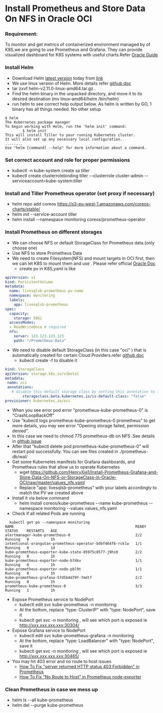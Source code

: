 # Install Prometheus and Store Data On NFS  in Oracle OCI

###  Requirement:
To monitor and get metrics of containerized environment managed by of K8S,we are going to use Prometheus and Grafana. They can provide visualized dashboard for K8S systems with useful charts.Refer [Oracle Guide](https://cloudnative.oracle.com/template.html#observability-and-analysis/telemetry/prometheus/prometheus101.md)

### Install Helm
* Download Helm [latest version](https://github.com/helm/helm/releases/tag/v2.11.0) today from [link](https://storage.googleapis.com/kubernetes-helm/helm-v2.11.0-linux-amd64.tar.gz)
* We use linux version of Helm. More details refer [github doc](https://github.com/helm/helm#install)
* tar zxvf helm-v2.11.0-linux-amd64.tar.gz .
* Find the helm binary in the unpacked directory, and move it to its desired destination (mv linux-amd64/helm /bin/helm)
* run helm to see correct help output below. As helm is written by GO, 1 binary has all things needed. No other setup

```
$ helm
The Kubernetes package manager
To begin working with Helm, run the 'helm init' command:
        $ helm init
This will install Tiller to your running Kubernetes cluster.
It will also set up any necessary local configuration.
........
Use "helm [command] --help" for more information about a command.
```
### Set correct account and role for proper permissions
* kubectl -n kube-system create sa tiller
* kubectl create clusterrolebinding tiller --clusterrole cluster-admin --serviceaccount=kube-system:tiller

### Install and Tiller Prometheus operator (set proxy if necessary)
* helm repo add coreos https://s3-eu-west-1.amazonaws.com/coreos-charts/stable/
* helm init --service-account tiller
* helm install --namespace monitoring coreos/prometheus-operator

### Install Prometheus on different storages
* We can choose NFS or default StorageClass for Prometheus data.(only choose one)
* Use NFS to store Prometheus Data
 * We need to create Filesystem(NFS) and mount targets in OCI first, then we can let K8S to mount them and use . Please refer official [Oracle Doc](https://docs.cloud.oracle.com/iaas/Content/File/Tasks/creatingfilesystems.htm)
   * create pv in K8S,yaml is like

```yaml
apiVersion: v1
kind: PersistentVolume
metadata:
  name: livesqlsb-prometheus-pv-name
  namespace: monitoring
  labels:
    app: livesqlsb-prometheus
spec:
  capacity:
    storage: 50Gi
  accessModes:
  - ReadWriteOnce # required
  nfs:
    server: 123.123.123.123
    path: "/Prometheus-Data"
```

 * We need to disable default StorageClass (in this case "oci" ) that is automatically created for certain Cloud Providers.refer [github doc](https://github.com/coreos/prometheus-operator/blob/master/Documentation/user-guides/storage.md)
   * kubectl create -f <below yaml> to disable it

 ```yaml
kind: StorageClass
apiVersion: storage.k8s.io/v1beta1
metadata:
  name: oci
  annotations:
    # disable this default storage class by setting this annotation to false.
         storageclass.beta.kubernetes.io/is-default-class: "false"
provisioner: kubernetes.io/oci
```

   * When you see error pod error "prometheus-kube-prometheus-0" is "CrashLoopBackOff"
   * Use "kubectl logs prometheus-kube-prometheus-0 prometheus" to get more details, you may see error "Opening storage failed, permission denied".
   * In this case we need to chmod 775 prometheus-db on NFS .See details in [github issue](https://github.com/coreos/prometheus-operator/issues/830)
   * After that "kubectl delete pod prometheus-kube-prometheus-0" will restart pod successfully. You can see files created in ./prometheus-db/wal/
* Get some Kubernetes manifests for Grafana dashboards, and Prometheus rules that allow us to operate Kubernetes
  * wget https://github.com/HenryXie1/Install-Prometheus-Grafana-and-Store-Data-On-NFS-or-StorageClass-in-Oracle-OCI/raw/master/values_nfs.yaml
  * Replace "app: livesqlsb-prometheus" with your labels accordingly to match the PV we created above
* Install it via below command
  * helm install coreos/kube-prometheus --name kube-prometheus --namespace monitoring --values values_nfs.yaml
* Check if all related Pods are running

```
  kubectl get po --namespace monitoring
NAME                                                        READY     STATUS    RESTARTS   AGE
alertmanager-kube-prometheus-0                              2/2       Running   0          1h
intentional-orangutan-prometheus-operator-bdbf464f6-rcklw   1/1       Running   0          1d
kube-prometheus-exporter-kube-state-85975c8577-j9hs9        2/2       Running   0          1h
kube-prometheus-exporter-node-b7dkv                         1/1       Running   0          1h
kube-prometheus-exporter-node-pbl9t                         1/1       Running   0          1h
kube-prometheus-grafana-57d5b4d79f-7mdtf                    2/2       Running   0          1h
prometheus-kube-prometheus-0                                3/3       Running   1          1h
```
 
* Expose Prometheus service to NodePort
  * kubectl edit svc kube-prometheus -n monitoring
   * At the bottom, replace "type: ClusterIP" with "type: NodePort", save it
   * kubectl get svc -n monitoring , will see which port is exposed ie http://xxx.xxx.xxx.xxx:30304/
* Expose Grafana service to NodePort
   * kubectl edit svc kube-prometheus-grafana -n monitoring
   * At the bottom, replace "type: LoadBalancer" with "type: NodePort", save it
   * kubectl get svc -n monitoring , will see which port is exposed ie http://xxx.xxx.xxx.xxx:30465/
* You may hit 403 error and no route to host issues
  * [How To Fix "server returned HTTP status 403 Forbidden" in Prometheus](http://www.henryxieblogs.com/2018/11/how-to-fix-server-returned-http-status.html)
  * [How To Fix "No Route to Host" in Prometheus node-exporter](http://www.henryxieblogs.com/2018/11/how-to-fix-no-route-to-host-in.html)

### Clean Prometheus in case we mess up
* helm ls --all kube-prometheus
* helm del --purge kube-prometheus

